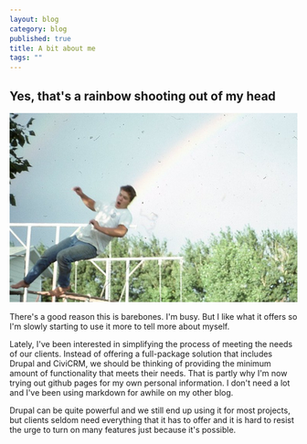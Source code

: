 ```yaml
---
layout: blog
category: blog
published: true
title: A bit about me
tags: ""
---
```


## Yes, that's a rainbow shooting out of my head

![rainbow](/media/herb-rainbow-web.jpg)

There's a good reason this is barebones. I'm busy. But I like what it offers so I'm slowly starting to use it more to tell more about myself.

Lately, I've been interested in simplifying the process of meeting the needs of our clients. Instead of offering a full-package solution that includes Drupal and CiviCRM, we should be thinking of providing the minimum amount of functionality that meets their needs. That is partly why I'm now trying out github pages for my own personal information. I don't need a lot and I've been using markdown for awhile on my other blog.

Drupal can be quite powerful and we still end up using it for most projects, but clients seldom need everything that it has to offer and it is hard to resist the urge to turn on many features just because it's possible.